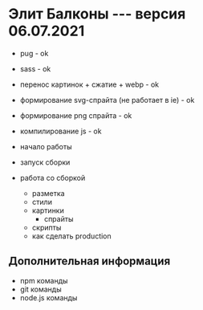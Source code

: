 # Элит Балконы --- версия 06.07.2021


* pug - ok
* sass - ok
* перенос картинок + сжатие + webp - ok
* формирование svg-спрайта (не работает в ie) - ok
* формирование png спрайта - ok
* компилирование js - ok

* начало работы
* запуск сборки
* работа со сборкой
	* разметка
	* стили
	* картинки
		* спрайты
	* скрипты
	* как сделать production
## Дополнительная информация
* npm команды
* git команды
* node.js команды